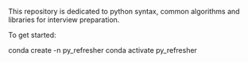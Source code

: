 This repository is dedicated to python syntax, common algorithms and libraries for interview preparation.

To get started:

conda create -n py_refresher
conda activate py_refresher
